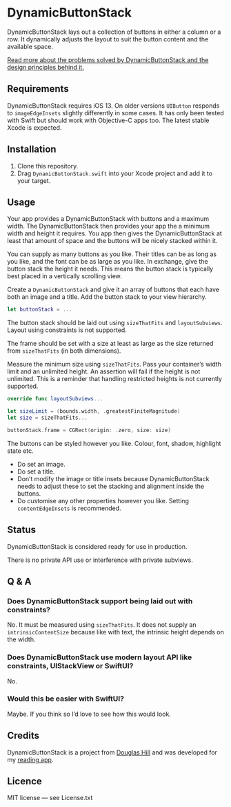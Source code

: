 # DynamicButtonStack

DynamicButtonStack lays out a collection of buttons in either a column or a row. It dynamically adjusts the layout to suit the button content and the available space.

[Read more about the problems solved by DynamicButtonStack and the design principles behind it.](https://douglashill.co/dynamic-button-stack/)

## Requirements

DynamicButtonStack requires iOS 13. On older versions `UIButton` responds to `imageEdgeInsets` slightly differently in some cases. It has only been tested with Swift but should work with Objective-C apps too. The latest stable Xcode is expected.

## Installation

1. Clone this repository.
2. Drag `DynamicButtonStack.swift` into your Xcode project and add it to your target.

## Usage

Your app provides a DynamicButtonStack with buttons and a maximum width. The DynamicButtonStack then provides your app the a minimum width and height it requires. You app then gives the DynamicButtonStack at least that amount of space and the buttons will be nicely stacked within it.

You can supply as many buttons as you like. Their titles can be as long as you like, and the font can be as large as you like. In exchange, give the button stack the height it needs. This means the button stack is typically best placed in a vertically scrolling view.

Create a `DynamicButtonStack` and give it an array of buttons that each have both an image and a title. Add the button stack to your view hierarchy.

```swift
let buttonStack = ...
```

The button stack should be laid out using `sizeThatFits` and `layoutSubviews`. Layout using constraints is not supported.

The frame should be set with a size at least as large as the size returned from `sizeThatFits` (in both dimensions).

Measure the minimum size using `sizeThatFits`. Pass your container’s width limit and an unlimited height. An assertion will fail if the height is not unlimited. This is a reminder that handling restricted heights is not currently supported.

```swift
override func layoutSubviews...

let sizeLimit = (bounds.width, .greatestFiniteMagnitude)
let size = sizeThatFits...

buttonStack.frame = CGRect(origin: .zero, size: size)
```

The buttons can be styled however you like. Colour, font, shadow, highlight state etc.

- Do set an image.
- Do set a title.
- Don’t modify the image or title insets because DynamicButtonStack needs to adjust these to set the stacking and alignment inside the buttons.
- Do customise any other properties however you like. Setting `contentEdgeInsets` is recommended.

## Status

DynamicButtonStack is considered ready for use in production.

There is no private API use or interference with private subviews.

## Q & A

### Does DynamicButtonStack support being laid out with constraints?

No. It must be measured using `sizeThatFits`. It does not supply an `intrinsicContentSize` because like with text, the intrinsic height depends on the width.

### Does DynamicButtonStack use modern layout API like constraints, UIStackView or SwiftUI?

No.

### Would this be easier with SwiftUI?

Maybe. If you think so I’d love to see how this would look.

## Credits

DynamicButtonStack is a project from [Douglas Hill](https://douglashill.co/) and was developed for my [reading app](https://douglashill.co/reading-app/).

## Licence

MIT license — see License.txt
